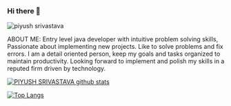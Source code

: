 ### Hi there 👋

<!--
**piyush-sri/piyush-sri** is a ✨ _special_ ✨ repository because its `README.md` (this file) appears on your GitHub profile.

Here are some ideas to get you started:

- 🔭 I’m currently working on ...
- 🌱 I’m currently learning ...
- 👯 I’m looking to collaborate on ...
- 🤔 I’m looking for help with ...
- 💬 Ask me about ...
- 📫 How to reach me: ...
- 😄 Pronouns: ...
- ⚡ Fun fact: ...
-->
![piyush srivastava](https://user-images.githubusercontent.com/67270567/139023595-5f4bc49a-fe4d-4ae6-8cb4-05ff2f7f592f.jpg)


ABOUT ME:
Entry level java developer with intuitive problem solving skills, Passionate about implementing new projects. Like to solve problems and fix errors. I am a detail oriented person, keep my goals and tasks organized to maintain productivity. Looking forward to implement and polish my skills in a reputed firm driven by technology.


[![PIYUSH SRIVASTAVA github stats](https://github-readme-stats.vercel.app/api?username=piyush-sri)](https://github.com/piyush-sri)

[![Top Langs](https://github-readme-stats.vercel.app/api/top-langs/?username=piyush-sri&layout=compact)](https://github.com/piyush-sri)
